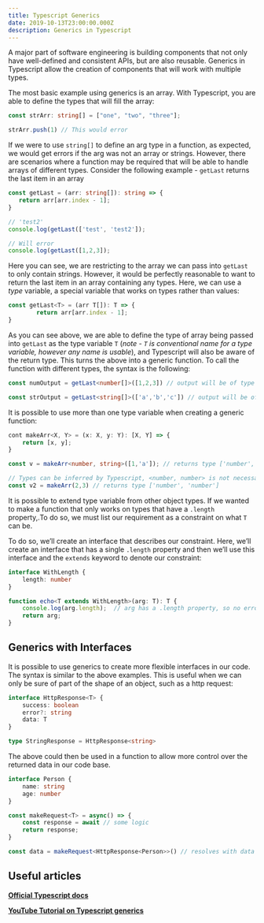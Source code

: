 ```yaml
---
title: Typescript Generics
date: 2019-10-13T23:00:00.000Z
description: Generics in Typescript
---
```


A major part of software engineering is building components that not only have well-defined and consistent APIs, but are also reusable. Generics in Typescript allow the creation of components that will work with multiple types.

The most basic example using generics is an array. With Typescript, you are able to define the types that will fill the array:

```Typescript
const strArr: string[] = ["one", "two", "three"];

strArr.push(1) // This would error
```

If we were to use `string[]` to define an arg type in a function, as expected, we would get errors if the arg was not an array or strings. However, there are scenarios where a function may be required that will be able to handle arrays of different types. Consider the following example - `getLast` returns the last item in an array

```Typescript
const getLast = (arr: string[]): string => {
   return arr[arr.index - 1];
}

// 'test2'
console.log(getLast(['test', 'test2']);

// Will error
console.log(getLast([1,2,3]);
```

Here you can see, we are restricting to the array we can pass into `getLast` to only contain strings. However, it would be perfectly reasonable to want to return the last item in an array containing any types. Here, we can use a _type_ variable, a special variable that works on types rather than values:

```Typescript
const getLast<T> = (arr T[]): T => {
        return arr[arr.index - 1];
}
```

As you can see above, we are able to define the type of array being passed into `getLast` as the type variable `T` (_note - `T` is conventional name for a type variable, however any name is usable_), and Typescript will also be aware of the return type. This turns the above into a generic function. To call the function with different types, the syntax is the following:

```Typescript
const numOutput = getLast<number[]>([1,2,3]) // output will be of type 'number'(3)

const strOutput = getLast<string[]>(['a','b','c']) // output will be of type 'string'('c')
```

It is possible to use more than one type variable when creating a generic function:

```Typescript
cont makeArr<X, Y> = (x: X, y: Y): [X, Y] => {
    return [x, y];
}

const v = makeArr<number, string>([1,'a']); // returns type ['number', 'string']

// Types can be inferred by Typescript, <number, number> is not necessary.
const v2 = makeArr(2,3) // returns type ['number', 'number']
```

It is possible to extend type variable from other object types. If we wanted to make a function that only works on types that have a `.length` property,.To do so, we must list our requirement as a constraint on what `T` can be.

To do so, we’ll create an interface that describes our constraint. Here, we’ll create an interface that has a single `.length` property and then we’ll use this interface and the `extends` keyword to denote our constraint:

```Typescript
interface WithLength {
    length: number
}

function echo<T extends WithLength>(arg: T): T {
    console.log(arg.length);  // arg has a .length property, so no error
    return arg;
}
```

## Generics with Interfaces

It is possible to use generics to create more flexible interfaces in our code. The syntax is similar to the above examples. This is useful when we can only be sure of part of the shape of an object, such as a http request:

```Typescript
interface HttpResponse<T> {
    success: boolean
    error?: string
    data: T
}

type StringResponse = HttpResponse<string>
```

The above could then be used in a function to allow more control over the returned data in our code base.

```Typescript
interface Person {
    name: string
    age: number
}

const makeRequest<T> = async() => {
    const response = await // some logic
    return response;
}

const data = makeRequest<HttpResponse<Person>>() // resolves with data as a Person
```

## Useful articles

**[Official Typescript docs](https://www.typescriptlang.org/docs/handbook/generics.html)**

[**YouTube Tutorial on Typescript generics**](https://www.youtube.com/watch?v=nViEqpgwxHE)
